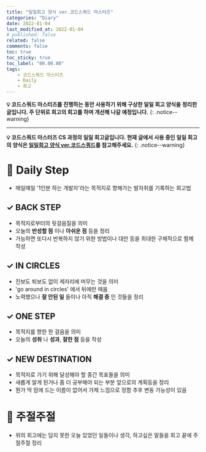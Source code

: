```yaml
---
title: "일일회고 양식 ver.코드스쿼드 마스터즈"
categories: "Diary"
date: 2022-01-04
last_modified_at: 2022-01-04
# published: false
related: false
comments: false
toc: true
toc_sticky: true
toc_label: "00.00.00"
tags:
    - 코드스쿼드 마스터즈
    - Daily
    - 회고
---
```

__💡 코드스쿼드 마스터즈를 진행하는 동안 사용하기 위해 구상한 일일 회고 양식을 정리한 글입니다. 주 단위로 회고의 회고를 하며 개선해 나갈 예정입니다.__
{: .notice--warning}

---

__💡 코드스쿼드 마스터즈 CS 과정의 일일 회고글입니다. 현재 글에서 사용 중인 일일 회고의 양식은 [일일회고 양식 ver.코드스쿼드](https://hemudi.github.io/diary/daily-retrospective-form/)를 참고해주세요.__
{: .notice--warning}

# __💭 Daily Step__
- 매일매일 '1인분 하는 개발자'라는 목적지로 향해가는 발자취를 기록하는 회고법

## __✓ BACK STEP__
- 목적지로부터의 뒷걸음질을 의미
- 오늘의 __반성할 점__ 이나 __아쉬운 점__ 등을 정리
- 가능하면 또다시 반복하지 않기 위한 방법이나 대안 등을 최대한 구체적으로 함께 작성 

## __✓ IN CIRCLES__
- 진보도 퇴보도 없이 제자리에 머무는 것을 의미
- 'go around in circles' 에서 뒤에만 떼옴
- 노력했으나 __잘 안된 일__ 들이나 아직 __해결 중__ 인 것들을 정리

## __✓ ONE STEP__
- 목적지를 향한 한 걸음을 의미
- 오늘의 __성취__ 나 __성과__, __잘한 점__ 등을 작성

## __✓ NEW DESTINATION__
- 목적지로 가기 위해 달성해야 할 중간 목표들을 의미
- 새롭게 알게 된거나 좀 더 공부해야 되는 부분 앞으로의 계획등을 정리
- 뭔가 딱 맘에 드는 이름이 없어서 가제 느낌으로 정함 추후 변동 가능성이 있음

# __💬 주절주절__
- 위의 회고에는 담지 못한 오늘 있었던 일들이나 생각, 하고싶은 말들을 회고 끝에 주절주절 정리